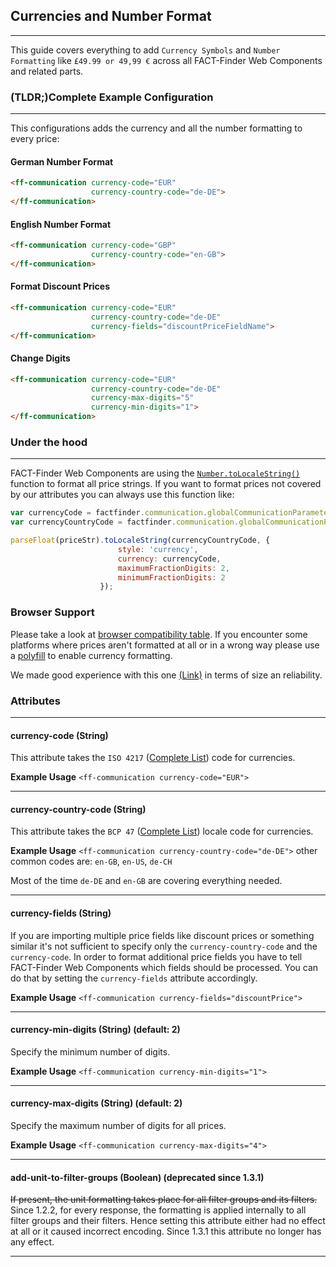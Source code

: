 ## Currencies and Number Format

---
This guide covers everything to add `Currency Symbols` and `Number Formatting` like `£49.99 or 49,99 €` across all FACT-Finder Web Components and related parts.

### (TLDR;)Complete Example Configuration

---
This configurations adds the currency and all the number formatting to every price:

#### German Number Format
````html
<ff-communication currency-code="EUR"
                  currency-country-code="de-DE">
</ff-communication>
```` 

#### English Number Format
````html
<ff-communication currency-code="GBP"
                  currency-country-code="en-GB">
</ff-communication>
````

#### Format Discount Prices
````html
<ff-communication currency-code="EUR"
                  currency-country-code="de-DE"
                  currency-fields="discountPriceFieldName">
</ff-communication>
````

#### Change Digits
````html
<ff-communication currency-code="EUR"
                  currency-country-code="de-DE"
                  currency-max-digits="5"
                  currency-min-digits="1">
</ff-communication>
````

### Under the hood

---
FACT-Finder Web Components are using the [`Number.toLocaleString()`](https://developer.mozilla.org/de/docs/Web/JavaScript/Reference/Global_Objects/Number/toLocaleString) function to format all price strings. If you want to format prices not covered by our attributes you can always use this function like:
````javascript
var currencyCode = factfinder.communication.globalCommunicationParameter.currencyCode;
var currencyCountryCode = factfinder.communication.globalCommunicationParameter.currencyCountryCode;

parseFloat(priceStr).toLocaleString(currencyCountryCode, {
                        style: 'currency',
                        currency: currencyCode,
                        maximumFractionDigits: 2,
                        minimumFractionDigits: 2
                    });
````


### Browser Support
Please take a look at [browser compatibility table](https://developer.mozilla.org/de/docs/Web/JavaScript/Reference/Global_Objects/Number/toLocaleString). If you encounter some platforms where prices aren't formatted at all or in a wrong way please use a [polyfill](https://github.com/willsp/polyfill-Number.toLocaleString-with-Locales) to enable currency formatting.  

We made good experience with this one [(Link)](https://github.com/willsp/polyfill-Number.toLocaleString-with-Locales) in terms of size an reliability.

### Attributes

---
#### **currency-code (String)**
This attribute takes the `ISO 4217` ([Complete List](https://en.wikipedia.org/wiki/ISO_4217)) code for currencies. 

**Example Usage**
`<ff-communication currency-code="EUR">`

---
#### **currency-country-code (String)**
This attribute takes the `BCP 47` ([Complete List](https://tools.ietf.org/html/bcp47)) locale code for currencies. 

**Example Usage**
`<ff-communication currency-country-code="de-DE">` other common codes are: `en-GB`, `en-US`, `de-CH`

Most of the time `de-DE` and `en-GB` are covering everything needed. 

---
#### **currency-fields (String)**
If you are importing multiple price fields like discount prices or something similar it's not sufficient to specify only the `currency-country-code` and the `currency-code`. In order to format additional price fields you have to tell FACT-Finder Web Components which fields should be processed. You can do that by setting the `currency-fields` attribute accordingly.  

**Example Usage**
`<ff-communication currency-fields="discountPrice">`

---
#### **currency-min-digits (String) (default: 2)**
Specify the minimum number of digits.

**Example Usage**
`<ff-communication currency-min-digits="1">`

---
#### **currency-max-digits (String) (default: 2)**
Specify the maximum number of digits for all prices.

**Example Usage**
`<ff-communication currency-max-digits="4">`

---
#### **add-unit-to-filter-groups (Boolean) (deprecated since 1.3.1)**
~~If present, the unit formatting takes place for all filter groups and its filters.~~
Since 1.2.2, for every response, the formatting is applied internally to all filter groups and their filters. Hence setting this attribute either had no effect at all or it caused incorrect encoding. Since 1.3.1 this attribute no longer has any effect.

---   
